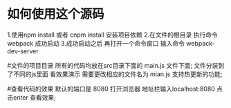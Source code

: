# 如何使用这个源码
1.使用npm install 或者  cnpm install  安装项目依赖
2.在文件的根目录  执行命令 webpack 成功启动
3.成功启动之后 再打开一个命令窗口 输入命令 webpack-dev-server

#文件的项目目录
 所有的代码均放在src目录下面的 main.js 文件下面;
 文件分装到了不同的js里面 看效果演示 需要更改相应的文件名为 mian.js 
 支持热更新的功能;

#查看代码的效果
默认的端口是 8080
打开浏览器  地址栏输入localhost:8080  点击enter 查看效果;


